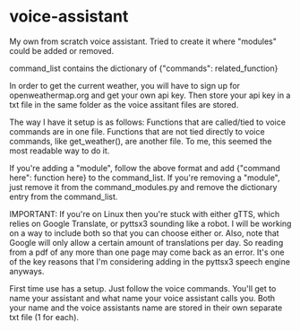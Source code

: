 # voice-assistant
My own from scratch voice assistant. Tried to create it where "modules" could be added or removed.

command_list contains the dictionary of {"commands": related_function}

In order to get the current weather, you will have to sign up for openweathermap.org and get your
own api key. Then store your api key in a txt file in the same folder as the voice assitant files
are stored.

The way I have it setup is as follows: Functions that are called/tied to voice commands are in one file.
Functions that are not tied directly to voice commands, like get_weather(), are another file. To me, this
seemed the most readable way to do it.

If you're adding a "module", follow the above format and add {"command here": function here} to the command_list.
If you're removing a "module", just remove it from the command_modules.py and remove the dictionary entry from the
command_list.

IMPORTANT: If you're on Linux then you're stuck with either gTTS, which relies on Google Translate, or pyttsx3 sounding
like a robot. I will be working on a way to include both so that you can choose either or. Also, note that Google will only
allow a certain amount of translations per day. So reading from a pdf of any more than one page may come back as an error.
It's one of the key reasons that I'm considering adding in the pyttsx3 speech engine anyways.

First time use has a setup. Just follow the voice commands. You'll get to name your assistant and what name your voice assistant
calls you. Both your name and the voice assistants name are stored in their own separate txt file (1 for each).

